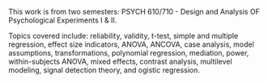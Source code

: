 This work is from two semesters: PSYCH 610/710 - Design and Analysis OF Psychological Experiments I & II. 

Topics covered include: reliability, validity, t-test, simple and multiple regression, effect size indicators, ANOVA, ANCOVA, case analysis, model assumptions, 
transformations, polynomial regression, mediation, power, within-subjects ANOVA, mixed effects, contrast analysis, multilevel modeling, signal detection theory, and ogistic regression.
